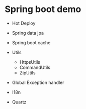 # Spring boot demo

- Hot Deploy
- Spring data jpa
- Spring boot cache

- Utils
    - HttpsUtils
    - CommandUtils
    - ZipUtils

- Global Exception handler
- I18n
- Quartz
